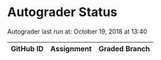 # Autograder Status
Autograder last run at: October 19, 2018 at 13:40

| GitHub ID | Assignment | Graded Branch |
|-----------|------------|---------------|
